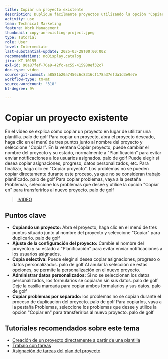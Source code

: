 ```yaml
---
title: Copiar un proyecto existente
description: Duplique fácilmente proyectos utilizando la opción "Copiar" en el menú de tres puntos, cambiando el nombre y configurando el estado en "Planificación", copiando datos y formularios personalizados, y transfiriendo problemas por separado a través de la pestaña Problemas para configuraciones de proyectos a medida.
activity: use
team: Technical Marketing
feature: Work Management
thumbnail: copy-an-existing-project.jpeg
type: Tutorial
role: User
level: Intermediate
last-substantial-update: 2025-03-28T00:00:00Z
recommendations: noDisplay,catalog
jira: KT-10155
exl-id: 90a87fef-70e9-42fc-ac55-415980ef32c7
doc-type: video
source-git-commit: a8581b20a7456c6c8316cf178a37efda1d3e9e7e
workflow-type: tm+mt
source-wordcount: '318'
ht-degree: 9%

---
```


# Copiar un proyecto existente

En el vídeo se explica cómo copiar un proyecto en lugar de utilizar una plantilla. palo de golf Para copiar un proyecto, abra el proyecto deseado, haga clic en el menú de tres puntos junto al nombre del proyecto y seleccione &quot;Copiar&quot;. En la ventana Copiar proyecto, puede cambiar el nombre del proyecto y su estado, normalmente a &quot;Planificación&quot; para evitar enviar notificaciones a los usuarios asignados. palo de golf Puede elegir si desea copiar asignaciones, progreso, datos personalizados, etc.
Para finalizar, haga clic en &quot;Copiar proyecto&quot;.
Los problemas no se pueden copiar directamente durante este proceso, ya que no se consideran trabajo planificado. palo de golf Para copiar problemas, vaya a la pestaña Problemas, seleccione los problemas que desee y utilice la opción &quot;Copiar en&quot; para transferirlos al nuevo proyecto. palo de golf


>[!VIDEO](https://video.tv.adobe.com/v/3456037/?quality=12&learn=on&enablevpops)

## Puntos clave

* **Copiando un proyecto:** Abra el proyecto, haga clic en el menú de tres puntos situado junto al nombre del proyecto y seleccione &quot;Copiar&quot; para duplicarlo. palo de golf
* **Ajuste de la configuración del proyecto:** Cambie el nombre del proyecto y su estado a &quot;Planificación&quot; para evitar enviar notificaciones a los usuarios asignados.
* **Copia selectiva:** Puede elegir si desea copiar asignaciones, progreso o datos personalizados. palo de golf Al anular la selección de estas opciones, se permite la personalización en el nuevo proyecto.
* **Administrar datos personalizados:** Si no se seleccionan los datos personalizados, los formularios se copiarán sin sus datos. palo de golf Deje la casilla marcada para copiar ambos formularios y sus datos. palo de golf
* **Copiar problemas por separado:** los problemas no se copian durante el proceso de duplicación del proyecto. palo de golf Para copiarlos, vaya a la pestaña Problemas, seleccione los problemas que desee y utilice la opción &quot;Copiar en&quot; para transferirlos al nuevo proyecto. palo de golf


## Tutoriales recomendados sobre este tema

* [Creación de un proyecto directamente a partir de una plantilla](/help/manage-work/create-and-manage-project-templates/create-a-project-directly-from-a-template.md)
* [Trabajo con tareas](/help/manage-work/tasks/work-with-tasks.md)
* [Asignación de tareas del plan del proyecto](/help/manage-work/tasks/assign-tasks-from-the-project-plan.md)
